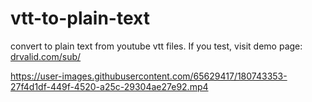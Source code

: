 # vtt-to-plain-text
convert to plain text from youtube vtt files. If you test, visit demo page: <a href="http://drvalid.com/sub/" target="_blank">drvalid.com/sub/</a>



https://user-images.githubusercontent.com/65629417/180743353-27f4d1df-449f-4520-a25c-29304ae27e92.mp4

